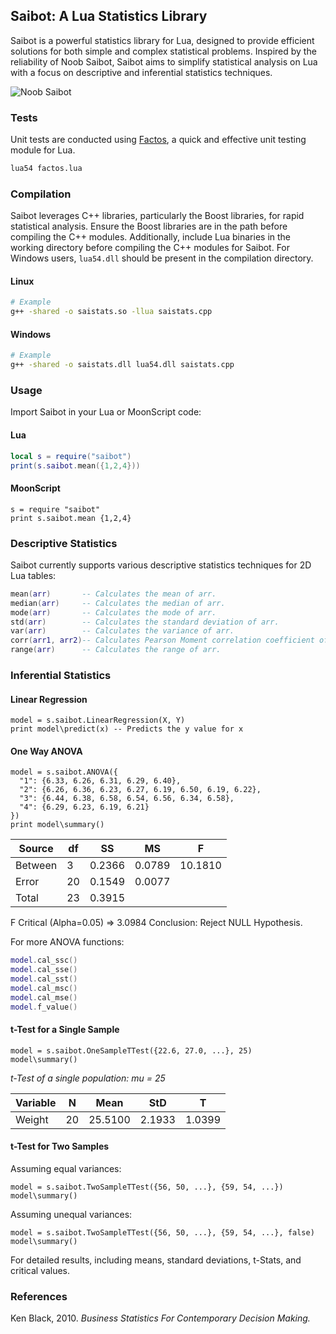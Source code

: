 ## Saibot: A Lua Statistics Library

Saibot is a powerful statistics library for Lua, designed to provide efficient solutions for both simple and complex statistical problems. Inspired by the reliability of Noob Saibot, Saibot aims to simplify statistical analysis on Lua with a focus on descriptive and inferential statistics techniques.

![Noob Saibot](https://c.tenor.com/ckUZEMepZw4AAAAC/mortal-kombat-noob-saibot.gif)

### Tests

Unit tests are conducted using [Factos](http://github.com/thelaycon/factos), a quick and effective unit testing module for Lua.

```bash
lua54 factos.lua
```

### Compilation

Saibot leverages C++ libraries, particularly the Boost libraries, for rapid statistical analysis. Ensure the Boost libraries are in the path before compiling the C++ modules. Additionally, include Lua binaries in the working directory before compiling the C++ modules for Saibot. For Windows users, `lua54.dll` should be present in the compilation directory.

#### Linux

```bash
# Example
g++ -shared -o saistats.so -llua saistats.cpp
```

#### Windows

```bash
# Example
g++ -shared -o saistats.dll lua54.dll saistats.cpp
```

### Usage

Import Saibot in your Lua or MoonScript code:

#### Lua

```lua
local s = require("saibot")
print(s.saibot.mean({1,2,4}))
```

#### MoonScript

```moon
s = require "saibot"
print s.saibot.mean {1,2,4}
```

### Descriptive Statistics

Saibot currently supports various descriptive statistics techniques for 2D Lua tables:

```lua
mean(arr)       -- Calculates the mean of arr.
median(arr)     -- Calculates the median of arr.
mode(arr)       -- Calculates the mode of arr.
std(arr)        -- Calculates the standard deviation of arr.
var(arr)        -- Calculates the variance of arr.
corr(arr1, arr2)-- Calculates Pearson Moment correlation coefficient of arr1 and arr2.
range(arr)      -- Calculates the range of arr.
```

### Inferential Statistics

#### Linear Regression

```moon
model = s.saibot.LinearRegression(X, Y)
print model\predict(x) -- Predicts the y value for x
```

#### One Way ANOVA

```moon
model = s.saibot.ANOVA({
  "1": {6.33, 6.26, 6.31, 6.29, 6.40},
  "2": {6.26, 6.36, 6.23, 6.27, 6.19, 6.50, 6.19, 6.22},
  "3": {6.44, 6.38, 6.58, 6.54, 6.56, 6.34, 6.58},
  "4": {6.29, 6.23, 6.19, 6.21}
})
print model\summary()
```

| Source   | df  | SS    | MS    | F      |
|----------|----|-------|-------|--------|
| Between  | 3  | 0.2366| 0.0789| 10.1810|
| Error    | 20 | 0.1549| 0.0077|        |
| Total    | 23 | 0.3915|       |        |

F Critical (Alpha=0.05) => 3.0984
Conclusion: Reject NULL Hypothesis.

For more ANOVA functions:

```lua
model.cal_ssc()
model.cal_sse()
model.cal_sst()
model.cal_msc()
model.cal_mse()
model.f_value()
```

#### t-Test for a Single Sample

```moon
model = s.saibot.OneSampleTTest({22.6, 27.0, ...}, 25)
model\summary()
```

*t-Test of a single population: mu = 25*

| Variable | N  | Mean  | StD   | T      |
|----------|----|-------|-------|--------|
| Weight   | 20 | 25.5100| 2.1933| 1.0399 |

#### t-Test for Two Samples

Assuming equal variances:

```moon
model = s.saibot.TwoSampleTTest({56, 50, ...}, {59, 54, ...})
model\summary()
```

Assuming unequal variances:

```moon
model = s.saibot.TwoSampleTTest({56, 50, ...}, {59, 54, ...}, false)
model\summary()
```

For detailed results, including means, standard deviations, t-Stats, and critical values.

### References

Ken Black, 2010. *Business Statistics For Contemporary Decision Making.*
